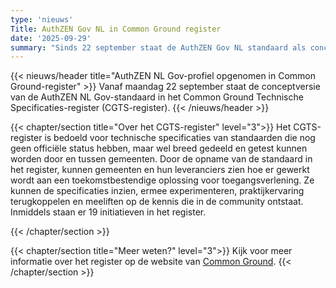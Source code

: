 ```yaml
---
type: 'nieuws'
Title: AuthZEN Gov NL in Common Ground register
date: '2025-09-29'
summary: "Sinds 22 september staat de AuthZEN Gov NL standaard als concept in het CGTS-register."
---
```


{{< nieuws/header title="AuthZEN NL Gov-profiel opgenomen in Common Ground-register" >}}
Vanaf maandag 22 september staat de conceptversie van de AuthZEN NL Gov-standaard in het Common Ground Technische Specificaties-register (CGTS-register).
{{< /nieuws/header >}}

 
{{< chapter/section title="Over het CGTS-register" level="3">}}
Het CGTS-register is bedoeld voor technische specificaties van standaarden die nog geen officiële status hebben, maar wel breed gedeeld en getest kunnen worden door en tussen gemeenten. 
Door de opname van de standaard in het register, kunnen gemeenten en hun leveranciers zien hoe er gewerkt wordt aan een toekomstbestendige oplossing voor toegangsverlening. Ze kunnen de specificaties inzien, ermee experimenteren, praktijkervaring terugkoppelen en meeliften op de kennis die in de community ontstaat. Inmiddels staan er 19 initiatieven in het register.

{{< /chapter/section >}}


{{< chapter/section title="Meer weten?" level="3">}}
Kijk voor meer informatie over het register op de website van [Common Ground](https://commonground.nl/page/view/09342b57-f764-4e41-9d8e-16d8e780bac4/groundrules).
{{< /chapter/section >}}

